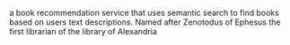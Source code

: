 a book recommendation service that uses semantic search to find books based on users text descriptions. Named after Zenotodus of Ephesus the first librarian of the library of Alexandria
